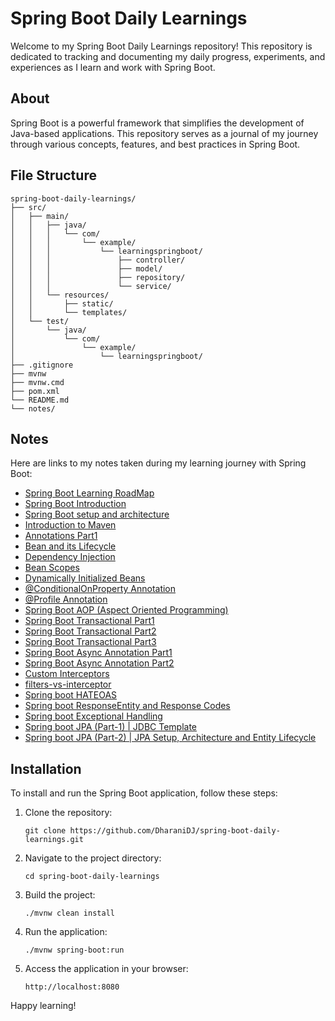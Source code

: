# Spring Boot Daily Learnings

Welcome to my Spring Boot Daily Learnings repository! This repository is dedicated to tracking and documenting my daily progress, experiments, and experiences as I learn and work with Spring Boot.

## About

Spring Boot is a powerful framework that simplifies the development of Java-based applications. This repository serves as a journal of my journey through various concepts, features, and best practices in Spring Boot.

## File Structure

```
spring-boot-daily-learnings/
├── src/
│   ├── main/
│   │   ├── java/
│   │   │   └── com/
│   │   │       └── example/
│   │   │           └── learningspringboot/
│   │   │               ├── controller/
│   │   │               ├── model/
│   │   │               ├── repository/
│   │   │               └── service/
│   │   └── resources/
│   │       ├── static/
│   │       └── templates/
│   └── test/
│       └── java/
│           └── com/
│               └── example/
│                   └── learningspringboot/
├── .gitignore
├── mvnw
├── mvnw.cmd
├── pom.xml
└── README.md
└── notes/
```

## Notes

Here are links to my notes taken during my learning journey with Spring Boot:

- [Spring Boot Learning RoadMap](notes/roadmap.md)
- [Spring Boot Introduction](notes/springboot-intro.md)
- [Spring Boot setup and architecture](notes/layered-architecture.md)
- [Introduction to Maven](notes/maven-intro.md)
- [Annotations Part1](notes/annotations(controller-layer).md)
- [Bean and its Lifecycle](notes/bean-intro.md)
- [Dependency Injection](notes/dependence-injection.md)
- [Bean Scopes](notes/bean-scope.md)
- [Dynamically Initialized Beans](notes/dynamically-initialized-beans.md)
- [@ConditionalOnProperty Annotation](notes/ConditionalOnProperty.md)
- [@Profile Annotation](notes/profile-annotation.md)
- [Spring Boot AOP (Aspect Oriented Programming)](notes/aspect-oriented-programming.md)
- [Spring Boot Transactional Part1](notes/transactional-annotation-1.md)
- [Spring Boot Transactional Part2](notes/transactional-annotation-2.md)
- [Spring Boot Transactional Part3](notes/transactional-annotation-3.md)
- [Spring Boot Async Annotation Part1](notes/async-annotation-1.md)
- [Spring Boot Async Annotation Part2](notes/async-annotation-2.md)
- [Custom Interceptors](notes/custom-interceptors.md)
- [filters-vs-interceptor](notes/filters-vs-interceptor.md)
- [Spring boot HATEOAS](notes/hateoas.md)
- [Spring boot ResponseEntity and Response Codes](notes/response-codes-types.md)
- [Spring boot Exceptional Handling](notes/exception-handling.md)
- [Spring boot JPA (Part-1) | JDBC Template](notes/jdbc-template.md)
- [Spring boot JPA (Part-2) | JPA Setup, Architecture and Entity Lifecycle](notes/orm.md)

## Installation

To install and run the Spring Boot application, follow these steps:

1. Clone the repository:

    ```
    git clone https://github.com/DharaniDJ/spring-boot-daily-learnings.git
    ```

2. Navigate to the project directory:

    ```
    cd spring-boot-daily-learnings
    ```

3. Build the project:

    ```
    ./mvnw clean install
    ```

4. Run the application:

    ```
    ./mvnw spring-boot:run
    ```

5. Access the application in your browser:

    ```
    http://localhost:8080
    ```

Happy learning!
